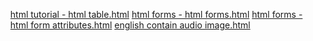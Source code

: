 <ul>
  <a href="(https://atu8020.github.io/try_make_a_web/html%20tutorial%20-%20html%20table.html)">html tutorial - html table.html</a>
  <a href="https://atu8020.github.io/try_make_a_web/html%20forms%20-%20html%20forms.html">html forms - html forms.html</a>
  <a href="https://atu8020.github.io/try_make_a_web/html%20forms%20-%20html%20form%20attributes.html">html forms - html form attributes.html</a>
  <a href="https://atu8020.github.io/try_make_a_web/english%20contain%20audio%20image.html">english contain audio image.html</a>
</ul>
